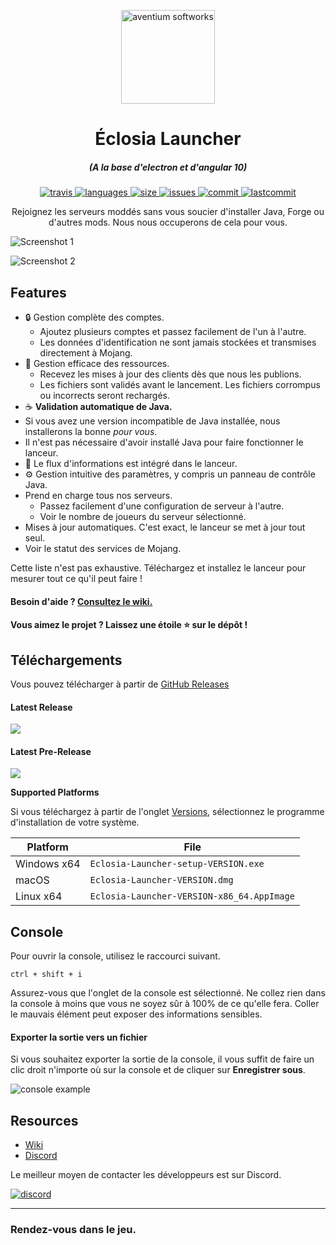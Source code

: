 
<p align="center"><img src="https://eclosia.life/image_eclosia/SealCircle.png" width="150px" height="150px" alt="aventium softworks"></p>  
  
<h1 align="center">Éclosia Launcher</h1>  
  
<em><h5 align="center">(A la base d'electron et d'angular 10)</h5></em>  
  
[<p align="center"><img src="https://img.shields.io/travis/Thesam1798/EclosiaLauncher?style=flat-square" alt="travis"> <img src="https://img.shields.io/github/languages/top/Thesam1798/EclosiaLauncher?style=flat-square" alt="languages"> <img src="https://img.shields.io/github/languages/code-size/Thesam1798/EclosiaLauncher?color=green&style=flat-square" alt="size"> <img src="https://img.shields.io/github/issues-raw/Thesam1798/EclosiaLauncher?style=flat-square" alt="issues"> <img src="https://img.shields.io/github/commit-activity/w/Thesam1798/EclosiaLauncher?style=flat-square" alt="commit"> <img src="https://img.shields.io/github/last-commit/Thesam1798/EclosiaLauncher?style=flat-square" alt="lastcommit"></p>](#)  
 
<p align="center">Rejoignez les serveurs moddés sans vous soucier d'installer Java, Forge ou d'autres mods. Nous nous occuperons de cela pour vous.</p>  
  
![Screenshot 1](https://via.placeholder.com/1225x690?text=Placeholder)  

![Screenshot 2](https://via.placeholder.com/1225x690?text=Placeholder)  
  
## Features  
  
* 🔒 Gestion complète des comptes.  
  * Ajoutez plusieurs comptes et passez facilement de l'un à l'autre.  
  * Les données d'identification ne sont jamais stockées et transmises directement à Mojang.  
* 📂 Gestion efficace des ressources.  
  * Recevez les mises à jour des clients dès que nous les publions.  
  * Les fichiers sont validés avant le lancement. Les fichiers corrompus ou incorrects seront rechargés.  
* ☕ **Validation automatique de Java.**  
 * Si vous avez une version incompatible de Java installée, nous installerons la bonne *pour vous*.  
  * Il n'est pas nécessaire d'avoir installé Java pour faire fonctionner le lanceur.  
* 📰 Le flux d'informations est intégré dans le lanceur.  
* ⚙️ Gestion intuitive des paramètres, y compris un panneau de contrôle Java.  
* Prend en charge tous nos serveurs.  
  * Passez facilement d'une configuration de serveur à l'autre.  
  * Voir le nombre de joueurs du serveur sélectionné.  
* Mises à jour automatiques. C'est exact, le lanceur se met à jour tout seul.  
* Voir le statut des services de Mojang.  
  
Cette liste n'est pas exhaustive. Téléchargez et installez le lanceur pour mesurer tout ce qu'il peut faire !  
  
#### Besoin d'aide ? [Consultez le wiki.][wiki]  
  
#### Vous aimez le projet ? Laissez une étoile ⭐ sur le dépôt !  
  
## Téléchargements  
  
Vous pouvez télécharger à partir de [GitHub Releases](https://github.com/Thesam1798/EclosiaLauncher/releases)
  
#### Latest Release  
  
[![](https://img.shields.io/github/v/release/Thesam1798/EclosiaLauncher?style=flat-square)](https://github.com/Thesam1798/EclosiaLauncher/releases/latest)  
  
#### Latest Pre-Release  
[![](https://img.shields.io/github/release/Thesam1798/EclosiaLauncher/all.svg?style=flat-square)](https://github.com/Thesam1798/EclosiaLauncher/releases)  
  
**Supported Platforms**  

Si vous téléchargez à partir de l'onglet [Versions](https://github.com/dscalzi/HeliosLauncher/releases), sélectionnez le programme d'installation de votre système.  
  
| Platform | File |  
| -------- | ---- |  
| Windows x64 | `Eclosia-Launcher-setup-VERSION.exe` |  
| macOS | `Eclosia-Launcher-VERSION.dmg` |  
| Linux x64 | `Eclosia-Launcher-VERSION-x86_64.AppImage` |  
  
## Console  
  
Pour ouvrir la console, utilisez le raccourci suivant. 
  
```console  
ctrl + shift + i  
```  
  
Assurez-vous que l'onglet de la console est sélectionné. Ne collez rien dans la console à moins que vous ne soyez sûr à 100% de ce qu'elle fera. Coller le mauvais élément peut exposer des informations sensibles.  
  
#### Exporter la sortie vers un fichier 
  
Si vous souhaitez exporter la sortie de la console, il vous suffit de faire un clic droit n'importe où sur la console et de cliquer sur **Enregistrer sous**.  
  
![console example](https://i.imgur.com/T5e73jP.png)  
  
 
## Resources  
  
* [Wiki][wiki] 
* [Discord][discord]  
  
Le meilleur moyen de contacter les développeurs est sur Discord. 
  
[![discord](https://discordapp.com/api/guilds/656183716556570646/embed.png?style=banner3)][discord]  
  
---  
  
### Rendez-vous dans le jeu.  
  
  
[nodejs]: https://nodejs.org/en/ 'Node.js'  
[discord]: https://discord.gg/zNWUXdt 'Discord'  
[wiki]: https://github.com/Thesam1798/EclosiaLauncher/wiki 'wiki'  
[nebula]: https://github.com/dscalzi/Nebula 'dscalzi/Nebula'  
[v2branch]: https://github.com/dscalzi/HeliosLauncher/tree/ts-refactor 'v2 branch'
